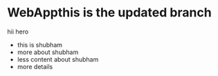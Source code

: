 # WebAppthis is the updated branch
hii hero
* this is shubham
* more about shubham
* less content about shubham
* more details
